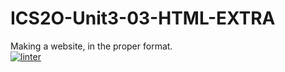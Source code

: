 # ICS2O-Unit3-03-HTML-EXTRA
Making a website, in the proper format. \
[![linter](https://github.com/JacksonNaufal/ICS2O-Unit3-03-HTML-EXTRA/workflows/linter/badge.svg)](https://github.com/marketplace/actions/super-linter)
